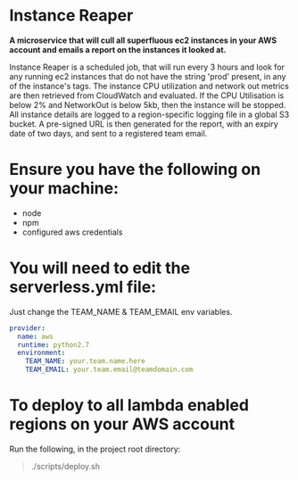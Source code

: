 # Instance Reaper #

**A microservice that will cull all superfluous ec2 instances in your AWS account and emails a report on the instances it looked at.**   

Instance Reaper is a scheduled job, that will run every 3 hours and look for any running ec2 instances that do not have the string 'prod' present, in any of the instance's tags. The instance CPU utilization and network out metrics are then retrieved from CloudWatch and evaluated. If the CPU Utilisation is below 2% and NetworkOut is below 5kb, then the instance will be stopped. All instance details are logged to a region-specific logging file in a global S3 bucket. A pre-signed URL is then generated for the report, with an expiry date of two days, and sent to a registered team email.

# Ensure you have the following on your machine:

- node 
- npm 
- configured aws credentials

# You will need to edit the serverless.yml file:

Just change the TEAM_NAME & TEAM_EMAIL env variables.

```yml
provider:
  name: aws
  runtime: python2.7
  environment: 
    TEAM_NAME: your.team.name.here
    TEAM_EMAIL: your.team.email@teamdomain.com
```

# To deploy to all lambda enabled regions on your AWS account

Run the following, in the project root directory:

> ./scripts/deploy.sh
